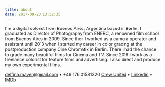 ```yaml
---
title: about
date: 2017-09-23 13:32:35
---
```


I'm a digital colorist from Buenos Aires, Argentina based in Berlin. I graduated as Director of Photography from ENERC, a renowned film school from Buenos Aires in 2009. Since then I worked as a camera operator and assistant until 2013 when I started my career in color grading at the postproduction company Cine Chromatix in Berlin. There I had the chance to grade many beautiful films for Cinema and TV. Since 2016 I work as a freelance colorist for feature films and advertising. I also direct and produce my own experimental films.

<a href="mailto: delfina.mayer@gmail.com">delfina.mayer@gmail.com</a> • +49 176 31581320
<a href="https://www.crew-united.com/?show=memberdetail&ID=328647">Crew United</a> • <a href="https://de.linkedin.com/in/delfina-mayer-0650b0139">Linkedin</a> • <a href="http://www.imdb.com/name/nm4306441/">IMDb</a>
